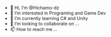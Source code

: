 - 👋 Hi, I’m @Hichamo-dz
- 👀 I’m interested in Programing and Game Dev
- 🌱 I’m currently learning C# and Unity
- 💞️ I’m looking to collaborate on ...
- 📫 How to reach me ...

<!---
Hichamo-dz/Hichamo-dz is a ✨ special ✨ repository because its `README.md` (this file) appears on your GitHub profile.
You can click the Preview link to take a look at your changes.
--->
